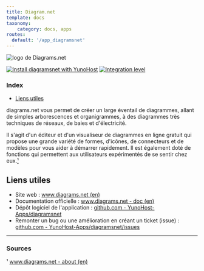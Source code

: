 ```yaml
---
title: Diagram.net
template: docs
taxonomy:
    category: docs, apps
routes:
  default: '/app_diagramsnet'
---
```


![logo de Diagrams.net](image://diagramsnet_logo.jpg?width=80)

[![Install diagramsnet with YunoHost](https://install-app.yunohost.org/install-with-yunohost.png)](https://install-app.yunohost.org/?app=diagramsnet) [![Integration level](https://dash.yunohost.org/integration/diagramsnet.svg)](https://dash.yunohost.org/appci/app/diagramsnet)

### Index

- [Liens utiles](#liens-utiles)

diagrams.net vous permet de créer un large éventail de diagrammes, allant de simples arborescences et organigrammes, à des diagrammes très techniques de réseaux, de baies et d'électricité.

Il s'agit d'un éditeur et d'un visualiseur de diagrammes en ligne gratuit qui propose une grande variété de formes, d'icônes, de connecteurs et de modèles pour vous aider à démarrer rapidement. Il est également doté de fonctions qui permettent aux utilisateurs expérimentés de se sentir chez eux.[¹](#sources)

## Liens utiles

 + Site web : [www.diagrams.net (en)](https://www.diagrams.net/index.html)
 + Documentation officielle : [www.diagrams.net - doc (en)](https://www.diagrams.net/doc/)
 + Dépôt logiciel de l'application : [github.com - YunoHost-Apps/diagramsnet](https://github.com/YunoHost-Apps/diagramsnet_ynh)
 + Remonter un bug ou une amélioration en créant un ticket (issue) : [github.com - YunoHost-Apps/diagramsnet/issues](https://github.com/YunoHost-Apps/diagramsnet_ynh/issues)

 ------

### Sources

 ¹ [www.diagrams.net - about (en)](https://www.diagrams.net/about.html)

